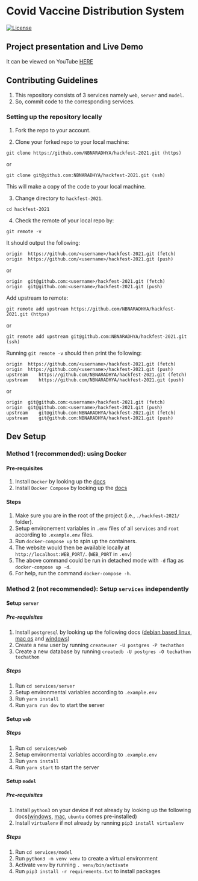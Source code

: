 # Covid Vaccine Distribution System

[![License](https://img.shields.io/badge/License-Apache%202.0-blue.svg)](https://opensource.org/licenses/Apache-2.0)

## Project presentation and Live Demo

It can be viewed on YouTube [HERE](https://youtu.be/z92IZQF5epA)

## Contributing Guidelines

1. This repository consists of 3 services namely `web`, `server` and `model`.
2. So, commit code to the corresponding services.

### Setting up the repository locally

1. Fork the repo to your account.

2. Clone your forked repo to your local machine:

```
git clone https://github.com/NBNARADHYA/hackfest-2021.git (https)
```

or

```
git clone git@github.com:NBNARADHYA/hackfest-2021.git (ssh)
```

This will make a copy of the code to your local machine.

3. Change directory to `hackfest-2021`.

```
cd hackfest-2021
```

4. Check the remote of your local repo by:

```
git remote -v
```

It should output the following:

```
origin	https://github.com/<username>/hackfest-2021.git (fetch)
origin	https://github.com/<username>/hackfest-2021.git (push)
```

or

```
origin	git@github.com:<username>/hackfest-2021.git (fetch)
origin	git@github.com:<username>/hackfest-2021.git (push)
```

Add upstream to remote:

```
git remote add upstream https://github.com/NBNARADHYA/hackfest-2021.git (https)
```

or

```
git remote add upstream git@github.com:NBNARADHYA/hackfest-2021.git (ssh)
```

Running `git remote -v` should then print the following:

```
origin	https://github.com/<username>/hackfest-2021.git (fetch)
origin	https://github.com/<username>/hackfest-2021.git (push)
upstream	https://github.com/NBNARADHYA/hackfest-2021.git (fetch)
upstream	https://github.com/NBNARADHYA/hackfest-2021.git (push)
```

or

```
origin	git@github.com:<username>/hackfest-2021.git (fetch)
origin	git@github.com:<username>/hackfest-2021.git (push)
upstream	git@github.com:NBNARADHYA/hackfest-2021.git (fetch)
upstream	git@github.com:NBNARADHYA/hackfest-2021.git (push)
```

## Dev Setup

### Method 1 (recommended): using Docker

#### Pre-requisites

1. Install `Docker` by looking up the [docs](https://docs.docker.com/get-docker/)
2. Install `Docker Compose` by looking up the [docs](https://docs.docker.com/compose/install/)

#### Steps

1. Make sure you are in the root of the project (i.e., `./hackfest-2021/` folder).
2. Setup environement variables in `.env` files of all `services` and `root` according to `.example.env` files.
3. Run `docker-compose up` to spin up the containers.
4. The website would then be available locally at `http://localhost:WEB_PORT/`. (`WEB_PORT` in `.env`)
5. The above command could be run in detached mode with `-d` flag as `docker-compose up -d`.
6. For help, run the command `docker-compose -h`.

### Method 2 (not recommended): Setup `services` independently

#### Setup `server`

##### Pre-requisites

1. Install `postgresql` by looking up the following docs ([debian based linux](https://www.postgresql.org/download/linux/debian/), [mac os](https://www.postgresql.org/download/macosx/) and [windows](https://www.postgresql.org/download/windows/))
2. Create a new user by running `createuser -U postgres -P techathon `
3. Create a new database by running `createdb -U postgres -O techathon techathon`

##### Steps

1. Run `cd services/server`
2. Setup environmental variables according to `.example.env`
3. Run `yarn install`
4. Run `yarn run dev` to start the server

#### Setup `web`

##### Steps

1. Run `cd services/web`
2. Setup environmental variables according to `.example.env`
3. Run `yarn install`
4. Run `yarn start` to start the server

#### Setup `model`

##### Pre-requisites

1. Install `python3` on your device if not already by looking up the following docs([windows](https://www.python.org/downloads/windows/), [mac](https://www.python.org/downloads/mac-osx/), `ubuntu` comes pre-installed)
2. Install `virtualenv` if not already by running `pip3 install virtualenv`

##### Steps

1. Run `cd services/model`
2. Run `python3 -m venv venv` to create a virtual environment
3. Activate `venv` by running `. venv/bin/activate`
4. Run `pip3 install -r requirements.txt` to install packages
